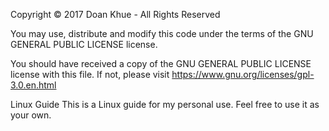 Copyright © 2017 Doan Khue - All Rights Reserved

You may use, distribute and modify this code under the terms of the GNU GENERAL PUBLIC LICENSE license.

You should have received a copy of the GNU GENERAL PUBLIC LICENSE license with this file. If not, please visit https://www.gnu.org/licenses/gpl-3.0.en.html

Linux Guide
This is a Linux guide for my personal use. Feel free to use it as your own.
